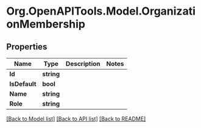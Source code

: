 
# Org.OpenAPITools.Model.OrganizationMembership

## Properties

Name | Type | Description | Notes
------------ | ------------- | ------------- | -------------
**Id** | **string** |  | 
**IsDefault** | **bool** |  | 
**Name** | **string** |  | 
**Role** | **string** |  | 

[[Back to Model list]](../README.md#documentation-for-models)
[[Back to API list]](../README.md#documentation-for-api-endpoints)
[[Back to README]](../README.md)


